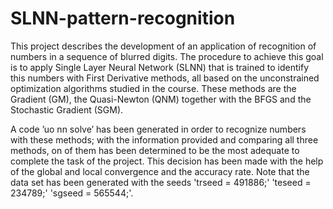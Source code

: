 # SLNN-pattern-recognition

This project describes the development of an application of recognition of numbers in a sequence of blurred digits. The procedure to achieve this goal is to apply Single Layer Neural Network (SLNN) that is trained to identify this numbers with First Derivative methods, all based on the unconstrained optimization algorithms studied in the course. These methods are the Gradient (GM), the Quasi-Newton (QNM) together with the BFGS and the Stochastic Gradient (SGM).

A code ’uo nn solve’ has been generated in order to recognize numbers with these methods; with the information provided and comparing all three methods, on of them has been determined to be the most adequate to complete the task of the project. This decision has been made with the help of the global and local convergence and the accuracy rate. Note that the data set has been generated with the seeds 'trseed = 491886;' 'teseed = 234789;' 'sgseed = 565544;'.
